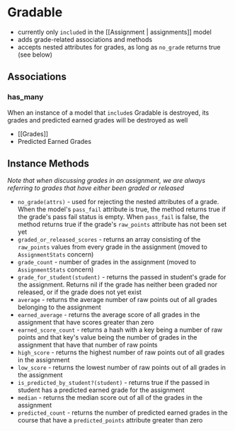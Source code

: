 # Gradable

  * currently only `include`d in the [[Assignment | assignments]] model
  * adds grade-related associations and methods
  * accepts nested attributes for grades, as long as `no_grade` returns true (see below)

## Associations

### has_many

When an instance of a model that `include`s Gradable is destroyed, its grades and predicted earned grades will be destroyed as well

  * [[Grades]]
  * Predicted Earned Grades

## Instance Methods

*Note that when discussing grades in an assignment, we are always referring to grades that have either been graded or released*

  * `no_grade(attrs)` - used for rejecting the nested attributes of a grade. When the model's `pass_fail` attribute is true, the method returns true if the grade's pass fail status is empty. When `pass_fail` is false, the method returns true if the grade's `raw_points` attribute has not been set yet
  * `graded_or_released_scores` - returns an array consisting of the `raw_points` values from every grade in the assignment (moved to `AssignmentStats` concern)
  * `grade_count` - number of grades in the assignment (moved to `AssignmentStats` concern)
  * `grade_for_student(student)` - returns the passed in student's grade for the assignment. Returns nil if the grade has neither been graded nor released, or if the grade does not yet exist
  * `average` - returns the average number of raw points out of all grades belonging to the assignment
  * `earned_average` - returns the average score of all grades in the assignment that have scores greater than zero
  * `earned_score_count` - returns a hash with a key being a number of raw points and that key's value being the number of grades in the assignment that have that number of raw points
  * `high_score` - returns the highest number of raw points out of all grades in the assignment
  * `low_score` - returns the lowest number of raw points out of all grades in the assignment
  * `is_predicted_by_student?(student)` - returns true if the passed in student has a predicted earned grade for the assignment
  * `median` - returns the median score out of all of the grades in the assignment
  * `predicted_count` - returns the number of predicted earned grades in the course that have a `predicted_points` attribute greater than zero
